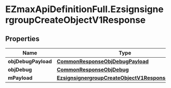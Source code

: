 # EZmaxApiDefinitionFull.EzsignsignergroupCreateObjectV1Response

## Properties

Name | Type | Description | Notes
------------ | ------------- | ------------- | -------------
**objDebugPayload** | [**CommonResponseObjDebugPayload**](CommonResponseObjDebugPayload.md) |  | 
**objDebug** | [**CommonResponseObjDebug**](CommonResponseObjDebug.md) |  | [optional] 
**mPayload** | [**EzsignsignergroupCreateObjectV1ResponseMPayload**](EzsignsignergroupCreateObjectV1ResponseMPayload.md) |  | 


